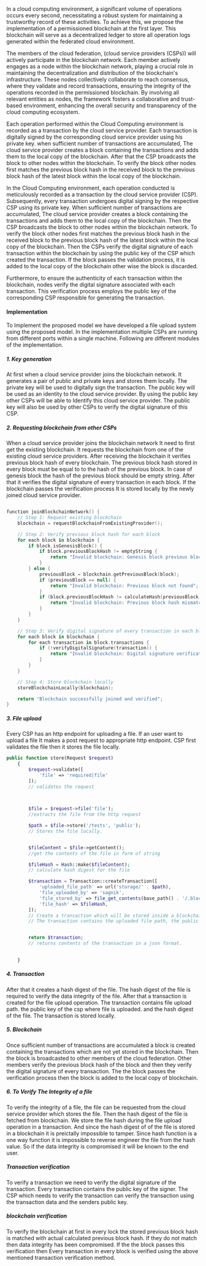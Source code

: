 In a cloud computing environment, a significant volume of operations occurs every second, necessitating a robust system for maintaining a trustworthy record of these activities. To achieve this, we propose the implementation of a permissioned blockchain at the first layer. This blockchain will serve as a decentralized ledger to store all operation logs generated within the federated cloud environment.

The members of the cloud federation, (cloud service providers (CSPs)) will actively participate in the blockchain network. Each member actively engages as a node within the blockchain network, playing a crucial role in maintaining the decentralization and distribution of the blockchain's infrastructure. These nodes collectively collaborate to reach consensus, where they validate and record transactions, ensuring the integrity of the operations recorded in the permissioned blockchain. By involving all relevant entities as nodes, the framework fosters a collaborative and trust-based environment, enhancing the overall security and transparency of the cloud computing ecosystem.


Each operation performed within the Cloud Computing environment is recorded as a transaction by the cloud service provider. Each transaction is digitally signed by the corresponding cloud service provider using his private key. when sufficient number of transactions are accumulated, The cloud service provider creates a block containing the transactions and adds them to the local copy of the blockchain. After that the CSP broadcasts the block to other nodes within the blockchain. 
To verify the block other nodes first matches the previous block hash in the received block to the previous block hash of the latest block within the local copy of the blockchain. 


In the Cloud Computing environment, each operation conducted is meticulously recorded as a transaction by the cloud service provider (CSP). Subsequently, every transaction undergoes digital signing by the respective CSP using its private key. When sufficient number of transactions are accumulated, The cloud service provider creates a block containing the transactions and adds them to the local copy of the blockchain. Then the CSP broadcasts the block to other nodes within the blockchain network. To verify the block other nodes first matches the previous block hash in the received block to the previous block hash of the latest block within the local copy of the blockchain. Then the CSPs verify the digital signature of each transaction within the blockchain by using the public key of the CSP which created the transaction. If the block passes the validation process, it is added to the local copy of the blockchain other wise the block is discarded. 




Furthermore, to ensure the authenticity of each transaction within the blockchain, nodes verify the digital signature associated with each transaction. This verification process employs the public key of the corresponding CSP responsible for generating the transaction.

#### Implementation
To Implement the proposed model we have developed a file upload system using the proposed model.
In the implementation multiple CSPs are running from different ports within a single machine. Following are different modules of the implementation.
##### 1. Key generation
At first when a cloud service provider joins the blockchain network. It   generates a pair of public and private keys and stores them locally. The private key will be used to digitally sign the transaction. The public key will be used as an identity to the cloud service provider. By using the public key other CSPs will be able to Identify this cloud service provider. The public key will also be used by other CSPs to verify the digital signature of this CSP.
##### 2. Requesting blockchain from other CSPs
When a cloud service provider joins the blockchain network It need to first get the existing blockchain. It requests the blockchain from one of the existing cloud service providers. After receiving the blockchain it verifies previous block hash of every blockchain. The previous block hash stored in every block must be equal to to the hash of the previous block. In case of genesis block the hash of the previous block should be empty string. After that it verifies the digital signature of every transaction in each block. If the blockchain passes the verification process It is stored locally by the newly joined cloud service provider.

```kotlin

function joinBlockchainNetwork() {
    // Step 1: Request existing blockchain
    blockchain = requestBlockchainFromExistingProvider();

    // Step 2: Verify previous block hash for each block
    for each block in blockchain {
        if block.isGenesisBlock() {
            if block.previousBlockHash != emptyString {
                return "Invalid blockchain: Genesis block previous block hash must be empty";
            }
        } else {
            previousBlock = blockchain.getPreviousBlock(block);
            if (previousBlock == null) {
                return "Invalid blockchain: Previous block not found";
            }
            if (block.previousBlockHash != calculateHash(previousBlock)) {
                return "Invalid blockchain: Previous block hash mismatch";
            }
        }
    }

    // Step 3: Verify digital signature of every transaction in each block
    for each block in blockchain {
        for each transaction in block.transactions {
            if (!verifyDigitalSignature(transaction)) {
                return "Invalid blockchain: Digital signature verification failed";
            }
        }
    }

    // Step 4: Store blockchain locally
    storeBlockchainLocally(blockchain);

    return "Blockchain successfully joined and verified";
}

```


##### 3. File upload 
Every CSP has an http endpoint for uploading a file. If an user want to upload a file It makes a post request to appropriate http endpoint. CSP first validates the file then it stores the file locally. 

```php
public function store(Request $request)
    {
        $request->validate([
            'file' => 'required|file'
        ]);
        // validates the request

  

        $file = $request->file('file');
        //extracts the file from the http request

        $path = $file->store('/tests', 'public');
        // Stores the file locally.


        $fileContent = $file->getContent();
        //get the contents of the file in form of string

        $fileHash = Hash::make($fileContent);
        // calculate hash digest for the file

        $transaction = Transaction::createTransaction([
            'uploaded_file_path' => url('storage/' . $path),
            'file_uploaded_by' => 'sagnik',
            'file_stored_by' => file_get_contents(base_path() . '/.block_chain_keys/public'),
            'file_hash' => $fileHash,
        ]);
        // Create a transaction which will be stored inside a blockchain 
        // The transaction contains the uploaded file path, the public key of the csp which stores the transaction. Hash digest of the file.


        return $transaction;
        // returns contents of the transaction in a json format.
  

    }
```

##### 4. Transaction
After that it creates a hash digest of the file. The hash digest of the file is required to verify the data integrity of the file. After that a transaction is created for the file upload operation. The transaction contains file upload path. the public key of the csp where file is uploaded. and the hash digest of the file. The transaction is stored locally. 

##### 5. Blockchain
Once sufficient number of transactions are accumulated a block is created containing the transactions which are not yet stored in the blockchain. Then the block is broadcasted to other members of the cloud federation. Other members verify the previous block hash of the block and then they verify the digital signature of every transaction. The the block passes the verification process then the block is added to the local copy of blockchain.
##### 6. To Verify The Integrity of a file
To verify the integrity of a file, the file can be requested from the cloud service provider which stores the file. Then the hash digest of the file is fetched from blockchain. We store the file hash during the file upload operation in a transaction. And since the hash digest of of the file is stored in a blockchain it is preictally impossible to tamper. Since hash function is a one way function it is impossible to reverse engineer the file from the hash value. So if the data integrity is compromised it will be known to the end user.  

##### Transaction verification
To verify a transaction we need to verify the digital signature of the transaction. Every transaction contains the public key of the signer. The CSP which needs to verify the transaction can verify the transaction using the transaction data and the senders public key. 

##### blockchain verification
To verify the blockchain at first in every  lock the stored previous block hash is matched with actual calculated previous block hash. If they do not match then data integrity has been compromised. If the the block passes this verification then Every transaction in every block is verified using the above mentioned transaction verification method.


